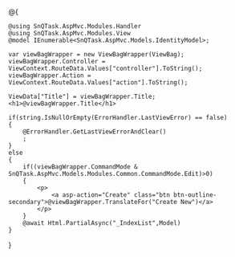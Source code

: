 @{

    @using SnQTask.AspMvc.Modules.Handler
    @using SnQTask.AspMvc.Modules.View
    @model IEnumerable<SnQTask.AspMvc.Models.IdentityModel>;

    var viewBagWrapper = new ViewBagWrapper(ViewBag);
    viewBagWrapper.Controller = ViewContext.RouteData.Values["controller"].ToString();
    viewBagWrapper.Action = ViewContext.RouteData.Values["action"].ToString();

    ViewData["Title"] = viewBagWrapper.Title;
    <h1>@viewBagWrapper.Title</h1>

    if(string.IsNullOrEmpty(ErrorHandler.LastViewError) == false)
    {
        @ErrorHandler.GetLastViewErrorAndClear()
        ;
    }
    else
    {
        if((viewBagWrapper.CommandMode & SnQTask.AspMvc.Models.Modules.Common.CommandMode.Edit)>0)
        {
            <p>
                <a asp-action="Create" class="btn btn-outline-secondary">@viewBagWrapper.TranslateFor("Create New")</a>
            </p>
        }
        @await Html.PartialAsync("_IndexList",Model)
    }


}
